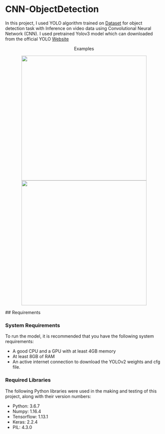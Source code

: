 # CNN-ObjectDetection
In this project, I used YOLO algorithm trained on [Dataset](https://www.kaggle.com/datasets/vinayakshanawad/weedcrop-image-dataset?resource=download) for object detection task with Inference on video data using Convolutional Neural Network (CNN). I used pretrained Yolov3 model which can downloaded from the official YOLO [Website](https://pjreddie.com/darknet/yolo/)
<center>Examples</center>
<p align="center">
  <img src="https://user-images.githubusercontent.com/130169662/230648205-b70e44ca-2d14-4398-a7ad-fbadebdf8418.png" width="400" height="400" />
  <img src="https://user-images.githubusercontent.com/130169662/230648217-ad46d4bd-7277-404a-982d-045927d49188.png" width="400" height="400" /> 
</p>
## Requirements

### System Requirements

To run the model, it is recommended that you have the following system requirements:

- A good CPU and a GPU with at least 4GB memory
- At least 8GB of RAM
- An active internet connection to download the YOLOv2 weights and cfg file.

### Required Libraries

The following Python libraries were used in the making and testing of this project, along with their version numbers:

- Python: 3.6.7
- Numpy: 1.16.4
- Tensorflow: 1.13.1
- Keras: 2.2.4
- PIL: 4.3.0
